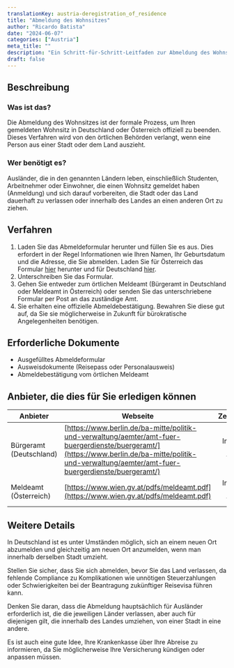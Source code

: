 ```yaml
---
translationKey: austria-deregistration_of_residence
title: "Abmeldung des Wohnsitzes"
author: "Ricardo Batista"
date: "2024-06-07"
categories: ["Austria"]
meta_title: ""
description: "Ein Schritt-für-Schritt-Leitfaden zur Abmeldung des Wohnsitzes in Deutschland und Österreich."
draft: false
---
```


## Beschreibung
### Was ist das?
Die Abmeldung des Wohnsitzes ist der formale Prozess, um Ihren gemeldeten Wohnsitz in Deutschland oder Österreich offiziell zu beenden. Dieses Verfahren wird von den örtlichen Behörden verlangt, wenn eine Person aus einer Stadt oder dem Land auszieht.

### Wer benötigt es?
Ausländer, die in den genannten Ländern leben, einschließlich Studenten, Arbeitnehmer oder Einwohner, die einen Wohnsitz gemeldet haben (Anmeldung) und sich darauf vorbereiten, die Stadt oder das Land dauerhaft zu verlassen oder innerhalb des Landes an einen anderen Ort zu ziehen.

## Verfahren
1. Laden Sie das Abmeldeformular herunter und füllen Sie es aus. Dies erfordert in der Regel Informationen wie Ihren Namen, Ihr Geburtsdatum und die Adresse, die Sie abmelden. Laden Sie für Österreich das Formular [hier](https://www.wien.gv.at/pdfs/meldeamt.pdf) herunter und für Deutschland [hier](https://www.berlin.de/formularverzeichnis/?formular=/labo/zuwanderung/_assets/mdb-f566159/wohnungsgeberbestaetigung.pdf).
2. Unterschreiben Sie das Formular.
3. Gehen Sie entweder zum örtlichen Meldeamt (Bürgeramt in Deutschland oder Meldeamt in Österreich) oder senden Sie das unterschriebene Formular per Post an das zuständige Amt.
4. Sie erhalten eine offizielle Abmeldebestätigung. Bewahren Sie diese gut auf, da Sie sie möglicherweise in Zukunft für bürokratische Angelegenheiten benötigen.

## Erforderliche Dokumente
- Ausgefülltes Abmeldeformular
- Ausweisdokumente (Reisepass oder Personalausweis)
- Abmeldebestätigung vom örtlichen Meldeamt

## Anbieter, die dies für Sie erledigen können

| Anbieter        |     Webseite     |     Zeitrahmen    |       Kosten      |
| --------------- | --------------- |  :-------------: | :-------------: |
| Bürgeramt (Deutschland)      |  [https://www.berlin.de/ba-mitte/politik-und-verwaltung/aemter/amt-fuer-buergerdienste/buergeramt/](https://www.berlin.de/ba-mitte/politik-und-verwaltung/aemter/amt-fuer-buergerdienste/buergeramt/)       |      Innerhalb einer Woche      |        Kostenlos       |
| Meldeamt (Österreich)      |  [https://www.wien.gv.at/pdfs/meldeamt.pdf](https://www.wien.gv.at/pdfs/meldeamt.pdf)      |      Innerhalb einer Woche      |        Kostenlos       |

## Weitere Details
In Deutschland ist es unter Umständen möglich, sich an einem neuen Ort abzumelden und gleichzeitig am neuen Ort anzumelden, wenn man innerhalb derselben Stadt umzieht.

Stellen Sie sicher, dass Sie sich abmelden, bevor Sie das Land verlassen, da fehlende Compliance zu Komplikationen wie unnötigen Steuerzahlungen oder Schwierigkeiten bei der Beantragung zukünftiger Reisevisa führen kann.

Denken Sie daran, dass die Abmeldung hauptsächlich für Ausländer erforderlich ist, die die jeweiligen Länder verlassen, aber auch für diejenigen gilt, die innerhalb des Landes umziehen, von einer Stadt in eine andere.

Es ist auch eine gute Idee, Ihre Krankenkasse über Ihre Abreise zu informieren, da Sie möglicherweise Ihre Versicherung kündigen oder anpassen müssen.